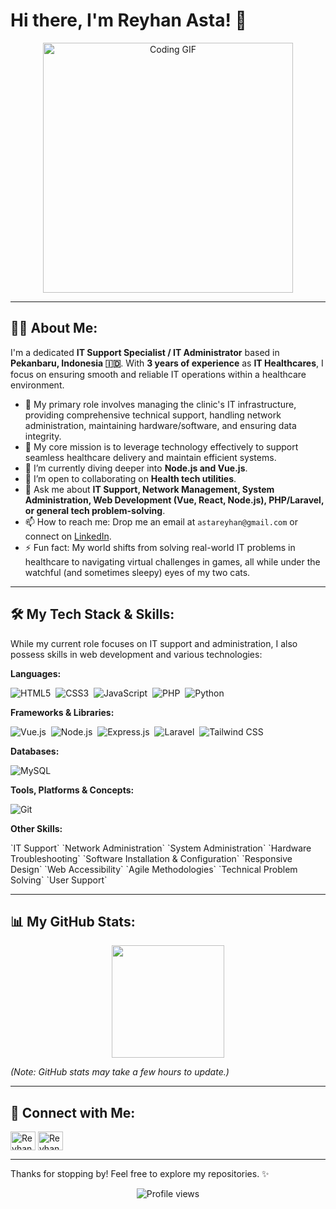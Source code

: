 # Hi there, I'm Reyhan Asta! 👋

<p align="center">
  <a href="coding cat">
    <img src="https://media.giphy.com/media/v1.Y2lkPTc5MGI3NjExNndqMnJxeHJ6em90NTY3OG55dHI3dzVleDZ6anNyeDVqbjhsNnZvMyZlcD12MV9naWZzX3NlYXJjaCZjdD1n/7NoNw4pMNTvgc/giphy.gif" alt="Coding GIF" width="400"/>
  </a>
</p>

---

## 👨‍💻 About Me:

I'm a dedicated **IT Support Specialist / IT Administrator** based in **Pekanbaru, Indonesia 🇮🇩**. With **3 years of experience** as **IT Healthcares**, I focus on ensuring smooth and reliable IT operations within a healthcare environment.

* 🏥 My primary role involves managing the clinic's IT infrastructure, providing comprehensive technical support, handling network administration, maintaining hardware/software, and ensuring data integrity.
* 🚀 My core mission is to leverage technology effectively to support seamless healthcare delivery and maintain efficient systems.
* 🌱 I’m currently diving deeper into **Node.js and Vue.js**.
* 👯 I’m open to collaborating on **Health tech utilities**.
* 💬 Ask me about **IT Support, Network Management, System Administration, Web Development (Vue, React, Node.js), PHP/Laravel, or general tech problem-solving**.
* 📫 How to reach me: Drop me an email at `astareyhan@gmail.com` or connect on [LinkedIn](https://www.linkedin.com/in/reyhanasta).
* ⚡ Fun fact: My world shifts from solving real-world IT problems in healthcare to navigating virtual challenges in games, all while under the watchful (and sometimes sleepy) eyes of my two cats.


---

## 🛠️ My Tech Stack & Skills:

While my current role focuses on IT support and administration, I also possess skills in web development and various technologies:

**Languages:**
<p>
  <img src="https://img.shields.io/badge/HTML5-[Color]?style=for-the-badge&logo=html5&logoColor=white" alt="HTML5"/>&nbsp;
  <img src="https://img.shields.io/badge/CSS3-[Color]?style=for-the-badge&logo=css3&logoColor=white" alt="CSS3"/>&nbsp;
  <img src="https://img.shields.io/badge/JavaScript-[Color]?style=for-the-badge&logo=javascript&logoColor=white" alt="JavaScript"/>&nbsp;
  <img src="https://img.shields.io/badge/PHP-[Color]?style=for-the-badge&logo=php&logoColor=white" alt="PHP"/>&nbsp;
  <img src="https://img.shields.io/badge/Python-[Color]?style=for-the-badge&logo=python&logoColor=white" alt="Python"/>&nbsp;
  </p>

**Frameworks & Libraries:**
<p>
  <img src="https://img.shields.io/badge/Vue.js-[Color]?style=for-the-badge&logo=vue.js&logoColor=white" alt="Vue.js"/>&nbsp;
  <img src="https://img.shields.io/badge/Node.js-[Color]?style=for-the-badge&logo=node.js&logoColor=white" alt="Node.js"/>&nbsp;
  <img src="https://img.shields.io/badge/Express-[Color]?style=for-the-badge&logo=express&logoColor=white" alt="Express.js"/>&nbsp;
  <img src="https://img.shields.io/badge/Laravel-[Color]?style=for-the-badge&logo=laravel&logoColor=white" alt="Laravel"/>&nbsp;
  <img src="https://img.shields.io/badge/Tailwind_CSS-[Color]?style=for-the-badge&logo=tailwindcss&logoColor=white" alt="Tailwind CSS"/>&nbsp;
  </p>

**Databases:**
<p>
  <img src="https://img.shields.io/badge/MySQL-[Color]?style=for-the-badge&logo=mysql&logoColor=white" alt="MySQL"/>&nbsp;
  </p>

**Tools, Platforms & Concepts:**
<p>
  <img src="https://img.shields.io/badge/Git-F05032?style=for-the-badge&logo=git&logoColor=white" alt="Git"/>&nbsp;
</p>

**Other Skills:**
<p>
  `IT Support` `Network Administration` `System Administration` `Hardware Troubleshooting` `Software Installation & Configuration` `Responsive Design` `Web Accessibility` `Agile Methodologies` `Technical Problem Solving` `User Support`
  </p>

---

## 📊 My GitHub Stats:

<p align="center">
  <img height="180em" src="https://github-readme-stats.vercel.app/api/top-langs/?username=reyhanasta&layout=compact&langs_count=8&theme=radical"/>
</p>

*(Note: GitHub stats may take a few hours to update.)*

---

## 🔗 Connect with Me:

<p align="left">
<a href="https://www.linkedin.com/in/reyhanasta" target="blank"><img align="center" src="https://raw.githubusercontent.com/rahuldkjain/github-profile-readme-generator/master/src/images/icons/Social/linked-in-alt.svg" alt="Reyhan Asta's LinkedIn" height="30" width="40" /></a>
<a href="https://astareyhan.my.id/" target="blank"><img align="center" src="https://raw.githubusercontent.com/rahuldkjain/github-profile-readme-generator/master/src/images/icons/Social/rss.svg" alt="Reyhan Asta's Website/Blog" height="30" width="40" /></a>
</p>

---

Thanks for stopping by! Feel free to explore my repositories. ✨

<p align="center">
  <img src="https://komarev.com/ghpvc/?username=reyhanasta&label=Profile%20Views&color=blueviolet&style=flat-square" alt="Profile views" />
</p>
